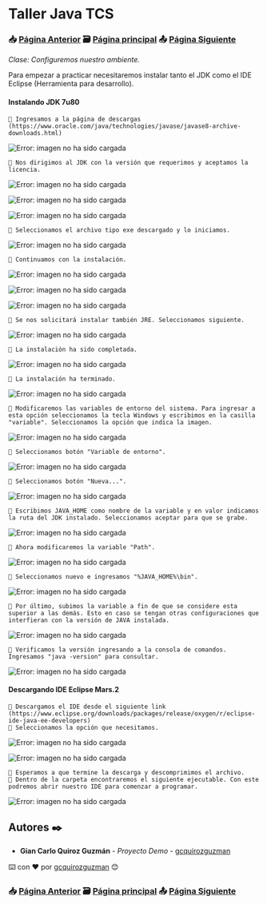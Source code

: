# Taller Java TCS
### 📥 [Página Anterior](https://github.com/gcquirozguzman/java-tcs-202001/tree/HUPCJ00001)          🗃️ [Página principal](https://github.com/gcquirozguzman/java-tcs-202001)          📤 [Página Siguiente](https://github.com/gcquirozguzman/java-tcs-202001/tree/HMAAA00001)

_Clase: Configuremos nuestro ambiente._

Para empezar a practicar necesitaremos instalar tanto el JDK como el IDE Eclipse (Herramienta para desarrollo).

#### Instalando JDK 7u80

```
📢 Ingresamos a la página de descargas (https://www.oracle.com/java/technologies/javase/javase8-archive-downloads.html)
```

![Error: imagen no ha sido cargada](https://github.com/gcquirozguzman/java-tcs-202001/blob/master/imagenes/CNAAA00001_28.png)

```
📢 Nos dirigimos al JDK con la versión que requerimos y aceptamos la licencia.
```

![Error: imagen no ha sido cargada](https://github.com/gcquirozguzman/java-tcs-202001/blob/master/imagenes/CNAAA00001_19.png)

![Error: imagen no ha sido cargada](https://github.com/gcquirozguzman/java-tcs-202001/blob/master/imagenes/CNAAA00001_20.png)

![Error: imagen no ha sido cargada](https://github.com/gcquirozguzman/java-tcs-202001/blob/master/imagenes/CNAAA00001_21.png)

```
📢 Seleccionamos el archivo tipo exe descargado y lo iniciamos.
```

![Error: imagen no ha sido cargada](https://github.com/gcquirozguzman/java-tcs-202001/blob/master/imagenes/CNAAA00001_22.png)

```
📢 Continuamos con la instalación.
```

![Error: imagen no ha sido cargada](https://github.com/gcquirozguzman/java-tcs-202001/blob/master/imagenes/CNAAA00001_23.png)

![Error: imagen no ha sido cargada](https://github.com/gcquirozguzman/java-tcs-202001/blob/master/imagenes/CNAAA00001_24.png)

![Error: imagen no ha sido cargada](https://github.com/gcquirozguzman/java-tcs-202001/blob/master/imagenes/CNAAA00001_25.png)

```
📢 Se nos solicitará instalar también JRE. Seleccionamos siguiente.
```

![Error: imagen no ha sido cargada](https://github.com/gcquirozguzman/java-tcs-202001/blob/master/imagenes/CNAAA00001_26.png)

```
📢 La instalación ha sido completada.
```

![Error: imagen no ha sido cargada](https://github.com/gcquirozguzman/java-tcs-202001/blob/master/imagenes/CNAAA00001_27.png)

```
📢 La instalación ha terminado.
```

![Error: imagen no ha sido cargada](https://github.com/gcquirozguzman/java-tcs-202001/blob/master/imagenes/CNAAA00001_08.png)

```
📢 Modificaremos las variables de entorno del sistema. Para ingresar a esta opción seleccionamos la tecla Windows y escribimos en la casilla "variable". Seleccionamos la opción que indica la imagen.
```

![Error: imagen no ha sido cargada](https://github.com/gcquirozguzman/java-tcs-202001/blob/master/imagenes/CNAAA00001_09.png)

```
📢 Seleccionamos botón "Variable de entorno".
```

![Error: imagen no ha sido cargada](https://github.com/gcquirozguzman/java-tcs-202001/blob/master/imagenes/CNAAA00001_10.png)

```
📢 Seleccionamos botón "Nueva...".
```

![Error: imagen no ha sido cargada](https://github.com/gcquirozguzman/java-tcs-202001/blob/master/imagenes/CNAAA00001_11.png)

```
📢 Escribimos JAVA_HOME como nombre de la variable y en valor indicamos la ruta del JDK instalado. Seleccionamos aceptar para que se grabe.
```

![Error: imagen no ha sido cargada](https://github.com/gcquirozguzman/java-tcs-202001/blob/master/imagenes/CNAAA00001_29.png)

```
📢 Ahora modificaremos la variable "Path".
```

![Error: imagen no ha sido cargada](https://github.com/gcquirozguzman/java-tcs-202001/blob/master/imagenes/CNAAA00001_13.png)

```
📢 Seleccionamos nuevo e ingresamos "%JAVA_HOME%\bin".
```

![Error: imagen no ha sido cargada](https://github.com/gcquirozguzman/java-tcs-202001/blob/master/imagenes/CNAAA00001_18.png)

```
📢 Por último, subimos la variable a fin de que se considere esta superior a las demás. Esto en caso se tengan otras configuraciones que interfieran con la versión de JAVA instalada.
```

![Error: imagen no ha sido cargada](https://github.com/gcquirozguzman/java-tcs-202001/blob/master/imagenes/CNAAA00001_15.png)

```
📢 Verificamos la versión ingresando a la consola de comandos. Ingresamos "java -version" para consultar.
```

![Error: imagen no ha sido cargada](https://github.com/gcquirozguzman/java-tcs-202001/blob/master/imagenes/CNAAA00001_30.png)

#### Descargando IDE Eclipse Mars.2

```
📢 Descargamos el IDE desde el siguiente link (https://www.eclipse.org/downloads/packages/release/oxygen/r/eclipse-ide-java-ee-developers)
📢 Seleccionamos la opción que necesitamos.
```

![Error: imagen no ha sido cargada](https://github.com/gcquirozguzman/java-tcs-202001/blob/master/imagenes/CNAAA00001_31.png)

![Error: imagen no ha sido cargada](https://github.com/gcquirozguzman/java-tcs-202001/blob/master/imagenes/CNAAA00001_32.png)

```
📢 Esperamos a que termine la descarga y descomprimimos el archivo.
📢 Dentro de la carpeta encontraremos el siguiente ejecutable. Con este podremos abrir nuestro IDE para comenzar a programar.
```

![Error: imagen no ha sido cargada](https://github.com/gcquirozguzman/java-tcs-202001/blob/master/imagenes/CNAAA00001_17.png)

## Autores ✒️

* **Gian Carlo Quiroz Guzmán** - *Proyecto Demo* - [gcquirozguzman](https://github.com/gcquirozguzman)

⌨️ con ❤️ por [gcquirozguzman](https://github.com/gcquirozguzman) 😊

### 📥 [Página Anterior](https://github.com/gcquirozguzman/java-tcs-202001/tree/HUPCJ00001)          🗃️ [Página principal](https://github.com/gcquirozguzman/java-tcs-202001)          📤 [Página Siguiente](https://github.com/gcquirozguzman/java-tcs-202001/tree/HMAAA00001)

